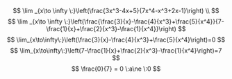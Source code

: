 

$$
\lim _{x\to \infty \:}\left(\frac{3x^3-4x+5}{7x^4-x^3+2x-1}\right) \\
$$
$$
\lim _{x\to \infty \:}\left(\frac{\frac{3}{x}-\frac{4}{x^3}+\frac{5}{x^4}}{7-\frac{1}{x}+\frac{2}{x^3}-\frac{1}{x^4}}\right)
$$
$$
\lim_{x\to\infty\:}\left(\frac{3}{x}-\frac{4}{x^3}+\frac{5}{x^4}\right)=0
$$
$$
\lim_{x\to\infty\:}\left(7-\frac{1}{x}+\frac{2}{x^3}-\frac{1}{x^4}\right)=7
$$
$$
\frac{0}{7} = 0  \:a\ne \:0
$$
<!--stackedit_data:
eyJoaXN0b3J5IjpbLTIwOTg3NDU0NjgsNzY0OTI3ODY0LDE1Mz
U2NjI3MjEsMTE2NzE3MjA0Ml19
-->